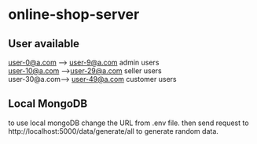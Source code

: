 # online-shop-server

## User available 
user-0@a.com --> user-9@a.com admin users <br />
user-10@a.com -->user-29@a.com seller users <br />
user-30@a.com--> user-49@a.com customer users <br />

## Local MongoDB 
to use local mongoDB change the URL from .env file. then send request  to http://localhost:5000/data/generate/all to generate random data.
